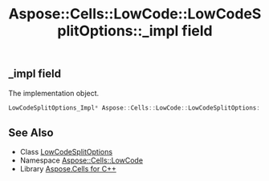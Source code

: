 ﻿---
title: Aspose::Cells::LowCode::LowCodeSplitOptions::_impl field
linktitle: _impl
second_title: Aspose.Cells for C++ API Reference
description: 'Aspose::Cells::LowCode::LowCodeSplitOptions::_impl field. The implementation object in C++.'
type: docs
weight: 1200
url: /cpp/aspose.cells.lowcode/lowcodesplitoptions/_impl/
---
## _impl field


The implementation object.

```cpp
LowCodeSplitOptions_Impl* Aspose::Cells::LowCode::LowCodeSplitOptions::_impl
```

## See Also

* Class [LowCodeSplitOptions](../)
* Namespace [Aspose::Cells::LowCode](../../)
* Library [Aspose.Cells for C++](../../../)
